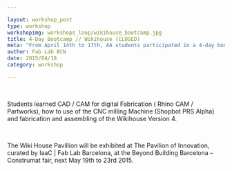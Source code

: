 ```yaml
---

layout: workshop_post
type: workshop
workshopimg: workshops_loop/wikihouse_bootcamp.jpg
title: 4-Day Bootcamp // Wikihouse (CLOSED)
meta: "From April 14th to 17th, AA students participated in a 4-day bootcamp in Green Fab Lab to learn about the applications of digital fabrication in architecture. The workshop topic was to design and make a Wiki House version 4."
author: Fab Lab BCN
date: 2015/04/18
category: workshop

---
```


<br>

Students learned CAD / CAM for digital Fabrication ( Rhino CAM / Partworks), how to use of the CNC milling Machine (Shopbot PRS Alpha) and fabrication and assembling of the Wikihouse Version 4.

<br>


The Wiki House Pavillion will be exhibited at The Pavilion of Innovation, curated by IaaC | Fab Lab Barcelona, at the Beyond Building Barcelona – Construmat fair, next May 19th to 23rd 2015.